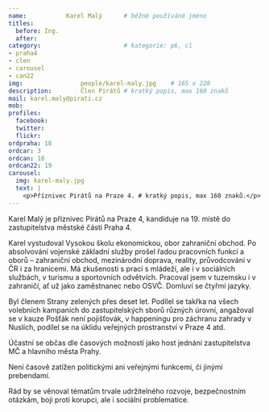 ```yaml
---
name:           Karel Malý  	# běžně používáné jméno
titles:
  before: Ing.
  after:
category:                       # kategorie: p6, cl
- praha4
- clen
- carousel
- can22
img: 		        people/karel-maly.jpg    # 165 x 220
description:        Člen Pirátů # kratký popis, max 160 znaků
mail: karel.maly@pirati.cz
mob: 			
profiles:
  facebook:
  twitter: 
  flickr: 
ordpraha: 18
ordcar: 3
ordcan: 18
ordcan22: 19
carousel:
  img: karel-maly.jpg
  text: |
    <p>Příznivec Pirátů na Praze 4. # kratký popis, max 160 znaků.</p>
---
```

Karel Malý je příznivec Pirátů na Praze 4, kandiduje na 19. místě do zastupitelstva městské části Praha 4. 

Karel vystudoval Vysokou školu ekonomickou, obor zahraniční obchod. Po absolvování vojenské základní služby prošel řadou pracovních funkcí a oborů – zahraniční obchod, mezinárodní doprava, reality,
průvodcování v ČR i za hranicemi. Má zkušenosti s prací s mládeží, ale i v sociálních službách, v turismu a sportovních odvětvích. Pracoval jsem v tuzemsku i v zahraničí, ať už jako zaměstnanec nebo OSVČ. Domluví se čtyřmi jazyky.

Byl členem Strany zelených přes deset let. Podílel se takřka na všech volebních kampaních do zastupitelských sborů různých úrovní, angažoval se v kauze Pošťák není pojišťovák, v happeningu pro záchranu zahrady v Nuslích, podílel se na úklidu veřejných prostranství v Praze 4 atd.

Účastní se občas dle časových možností jako host jednání zastupitelstva MČ a hlavního města Prahy.

Není časově zatížen politickými ani veřejnými funkcemi, či jinými prebendami.

Rád by se věnoval tématům trvale udržitelného rozvoje, bezpečnostním otázkám, boji proti korupci, ale i sociální problematice.
